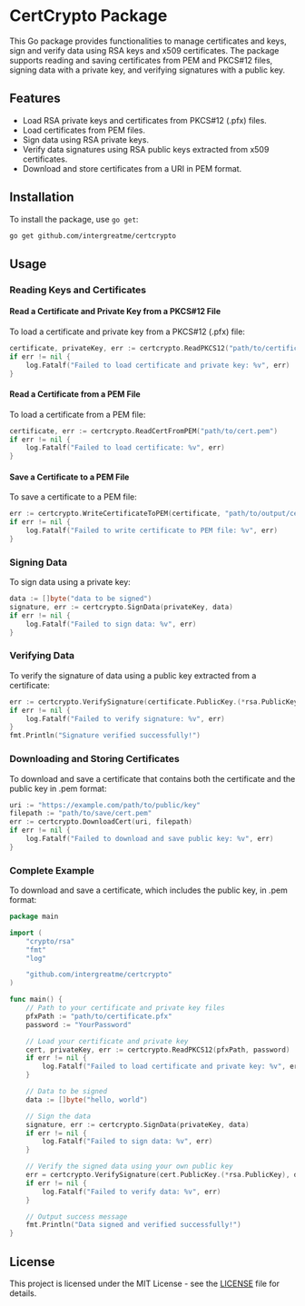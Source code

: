 # CertCrypto Package

This Go package provides functionalities to manage certificates and keys, sign and verify data using RSA keys and x509 certificates. The package supports reading and saving certificates from PEM and PKCS#12 files, signing data with a private key, and verifying signatures with a public key.

## Features

- Load RSA private keys and certificates from PKCS#12 (.pfx) files.
- Load certificates from PEM files.
- Sign data using RSA private keys.
- Verify data signatures using RSA public keys extracted from x509 certificates.
- Download and store certificates from a URI in PEM format.

## Installation

To install the package, use `go get`:

```sh
go get github.com/intergreatme/certcrypto
```

## Usage

### Reading Keys and Certificates

#### Read a Certificate and Private Key from a PKCS#12 File

To load a certificate and private key from a PKCS#12 (.pfx) file:

```go
certificate, privateKey, err := certcrypto.ReadPKCS12("path/to/certificate.pfx", "password")
if err != nil {
    log.Fatalf("Failed to load certificate and private key: %v", err)
}
```

#### Read a Certificate from a PEM File

To load a certificate from a PEM file:

```go
certificate, err := certcrypto.ReadCertFromPEM("path/to/cert.pem")
if err != nil {
    log.Fatalf("Failed to load certificate: %v", err)
}
```

#### Save a Certificate to a PEM File

To save a certificate to a PEM file:

```go
err := certcrypto.WriteCertificateToPEM(certificate, "path/to/output/cert.pem")
if err != nil {
    log.Fatalf("Failed to write certificate to PEM file: %v", err)
}
```

### Signing Data

To sign data using a private key:

```go
data := []byte("data to be signed")
signature, err := certcrypto.SignData(privateKey, data)
if err != nil {
    log.Fatalf("Failed to sign data: %v", err)
}
```

### Verifying Data

To verify the signature of data using a public key extracted from a certificate:

```go
err := certcrypto.VerifySignature(certificate.PublicKey.(*rsa.PublicKey), data, signature)
if err != nil {
    log.Fatalf("Failed to verify signature: %v", err)
}
fmt.Println("Signature verified successfully!")
```

### Downloading and Storing Certificates

To download and save a certificate that contains both the certificate and the public key in .pem format:

```go
uri := "https://example.com/path/to/public/key"
filepath := "path/to/save/cert.pem"
err := certcrypto.DownloadCert(uri, filepath)
if err != nil {
    log.Fatalf("Failed to download and save public key: %v", err)
}

```

### Complete Example

To download and save a certificate, which includes the public key, in .pem format:

```go
package main

import (
    "crypto/rsa"
    "fmt"
    "log"

    "github.com/intergreatme/certcrypto"
)

func main() {
    // Path to your certificate and private key files
    pfxPath := "path/to/certificate.pfx"
    password := "YourPassword"

    // Load your certificate and private key
    cert, privateKey, err := certcrypto.ReadPKCS12(pfxPath, password)
    if err != nil {
        log.Fatalf("Failed to load certificate and private key: %v", err)
    }

    // Data to be signed
    data := []byte("hello, world")

    // Sign the data
    signature, err := certcrypto.SignData(privateKey, data)
    if err != nil {
        log.Fatalf("Failed to sign data: %v", err)
    }

    // Verify the signed data using your own public key
    err = certcrypto.VerifySignature(cert.PublicKey.(*rsa.PublicKey), data, signature)
    if err != nil {
        log.Fatalf("Failed to verify data: %v", err)
    }

    // Output success message
    fmt.Println("Data signed and verified successfully!")
}
```

## License

This project is licensed under the MIT License - see the [LICENSE](LICENSE) file for details.